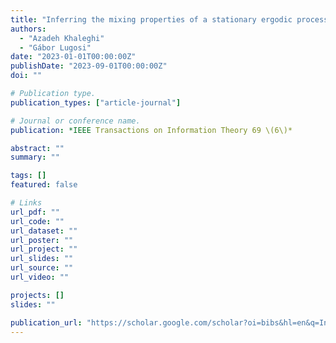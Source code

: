 ```yaml
---
title: "Inferring the mixing properties of a stationary ergodic process from a single sample-path"
authors:
  - "Azadeh Khaleghi"
  - "Gábor Lugosi"
date: "2023-01-01T00:00:00Z"
publishDate: "2023-09-01T00:00:00Z"
doi: ""

# Publication type.
publication_types: ["article-journal"]

# Journal or conference name.
publication: *IEEE Transactions on Information Theory 69 \(6\)*

abstract: ""
summary: ""

tags: []
featured: false

# Links
url_pdf: ""
url_code: ""
url_dataset: ""
url_poster: ""
url_project: ""
url_slides: ""
url_source: ""
url_video: ""

projects: []
slides: ""

publication_url: "https://scholar.google.com/scholar?oi=bibs&hl=en&q=Inferring+the+mixing+properties+of+a+stationary+ergodic+process+from+a+single+sample-path"
---
```

